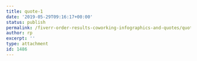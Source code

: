 ```yaml
---
title: quote-1
date: '2019-05-29T09:16:17+00:00'
status: publish
permalink: /fiverr-order-results-coworking-infographics-and-quotes/quote-1-4
author: rp
excerpt: ''
type: attachment
id: 1486
---
```

<!DOCTYPE html PUBLIC "-//W3C//DTD HTML 4.0 Transitional//EN" "http://www.w3.org/TR/REC-html40/loose.dtd">
<?xml encoding="UTF-8">
